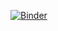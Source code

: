 
[![Binder](https://mybinder.org/badge_logo.svg)](https://mybinder.org/v2/gh/YazidiNourhene/DM/main?labpath=Segmentation.ipynb)
